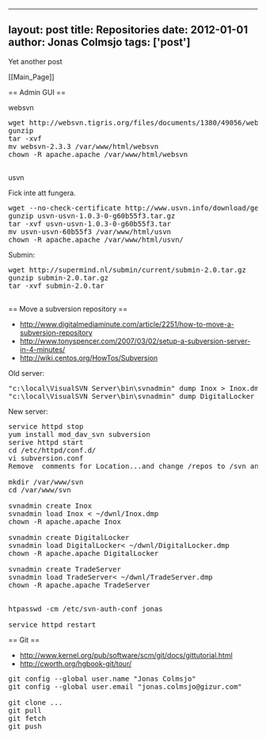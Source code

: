 
---
layout: post
title: Repositories
date: 2012-01-01
author: Jonas Colmsjo
tags: ['post']
---

Yet another post





[[Main_Page]]


== Admin GUI ==


websvn

<pre>
wget http://websvn.tigris.org/files/documents/1380/49056/websvn-2.3.3.tar.gz
gunzip
tar -xvf
mv websvn-2.3.3 /var/www/html/websvn
chown -R apache.apache /var/www/html/websvn

</pre>


usvn

Fick inte att fungera.

<pre>
wget --no-check-certificate http://www.usvn.info/download/get/1.0.3+Boo/tgz.dl
gunzip usvn-usvn-1.0.3-0-g60b55f3.tar.gz 
tar -xvf usvn-usvn-1.0.3-0-g60b55f3.tar 
mv usvn-usvn-60b55f3 /var/www/html/usvn
chown -R apache.apache /var/www/html/usvn/
</pre>

Submin:
<pre>
wget http://supermind.nl/submin/current/submin-2.0.tar.gz
gunzip submin-2.0.tar.gz 
tar -xvf submin-2.0.tar

</pre>


== Move a subversion repository ==

* http://www.digitalmediaminute.com/article/2251/how-to-move-a-subversion-repository
* http://www.tonyspencer.com/2007/03/02/setup-a-subversion-server-in-4-minutes/
* http://wiki.centos.org/HowTos/Subversion

Old server:
<pre>
"c:\local\VisualSVN Server\bin\svnadmin" dump Inox > Inox.dmp
"c:\local\VisualSVN Server\bin\svnadmin" dump DigitalLocker > DigitalLocker.dmp
</pre>


New server:
<pre>
service httpd stop
yum install mod_dav_svn subversion
serive httpd start
cd /etc/httpd/conf.d/
vi subversion.conf
Remove  comments for Location...and change /repos to /svn and change path for passwd file to /etc/svn-auth-conf 

mkdir /var/www/svn
cd /var/www/svn

svnadmin create Inox
svnadmin load Inox < ~/dwnl/Inox.dmp
chown -R apache.apache Inox

svnadmin create DigitalLocker
svnadmin load DigitalLocker< ~/dwnl/DigitalLocker.dmp
chown -R apache.apache DigitalLocker

svnadmin create TradeServer
svnadmin load TradeServer< ~/dwnl/TradeServer.dmp
chown -R apache.apache TradeServer


htpasswd -cm /etc/svn-auth-conf jonas

service httpd restart
</pre>

== Git ==

* http://www.kernel.org/pub/software/scm/git/docs/gittutorial.html
* http://cworth.org/hgbook-git/tour/

<pre>
git config --global user.name "Jonas Colmsjo"
git config --global user.email "jonas.colmsjo@gizur.com"

git clone ...                                               # create local copy of remote repository
git pull                                                    # get changes in remote repository
git fetch                                                   # show changes in remote repository
git push                                                    # publish changes to remote repository



</pre>
